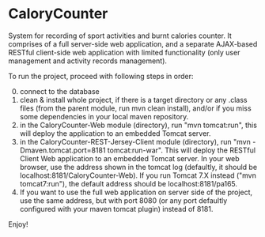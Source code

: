 CaloryCounter
=============

System for recording of sport activities and burnt calories counter. It comprises of a full server-side web application, and a separate AJAX-based RESTful client-side web application with limited functionality (only user management and activity records management).

To run the project, proceed with following steps in order:

0. connect to the database
1. clean & install whole project, if there is a target directory or any .class files (from the parent module, run mvn clean install), and/or if you miss some dependencies in your local maven repository.
2. in the CaloryCounter-Web module (directory), run "mvn tomcat:run", this will deploy the application to an embedded Tomcat server. 
3. in the CaloryCounter-REST-Jersey-Client module (directory), run "mvn -Dmaven.tomcat.port=8181 tomcat:run-war". This will deploy the RESTful Client Web application to an embedded Tomcat server. In your web browser, use the address shown in the tomcat log (defaultly, it should be localhost:8181/CaloryCounter-Web). If you run Tomcat 7.X instead ("mvn tomcat7:run"), the default address should be localhost:8181/pa165.
4. If you want to use the full web application on server side of the project, use the same address, but with port 8080 (or any port defaultly configured with your maven tomcat plugin) instead of 8181.

Enjoy!
